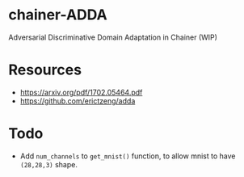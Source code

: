 # chainer-ADDA
Adversarial Discriminative Domain Adaptation in Chainer (WIP)

# Resources
- https://arxiv.org/pdf/1702.05464.pdf
- https://github.com/erictzeng/adda

# Todo
- Add `num_channels` to `get_mnist()` function, to allow mnist to have `(28,28,3)` shape.